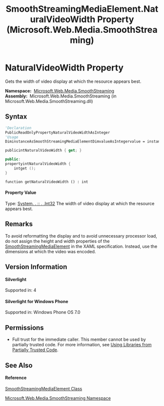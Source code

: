 ﻿---
title: SmoothStreamingMediaElement.NaturalVideoWidth Property  (Microsoft.Web.Media.SmoothStreaming)
TOCTitle: NaturalVideoWidth Property
ms:assetid: P:Microsoft.Web.Media.SmoothStreaming.SmoothStreamingMediaElement.NaturalVideoWidth
ms:mtpsurl: https://msdn.microsoft.com/en-us/library/microsoft.web.media.smoothstreaming.smoothstreamingmediaelement.naturalvideowidth(v=VS.90)
ms:contentKeyID: 23961241
ms.date: 05/02/2012
mtps_version: v=VS.90
f1_keywords:
- Microsoft.Web.Media.SmoothStreaming.SmoothStreamingMediaElement.NaturalVideoWidth
- Microsoft.Web.Media.SmoothStreaming.SmoothStreamingMediaElement.get_NaturalVideoWidth
dev_langs:
- CSharp
- JScript
- VB
- c++
api_location:
- Microsoft.Web.Media.SmoothStreaming.dll
api_name:
- Microsoft.Web.Media.SmoothStreaming.SmoothStreamingMediaElement.get_NaturalVideoWidth
- Microsoft.Web.Media.SmoothStreaming.SmoothStreamingMediaElement.NaturalVideoWidth
api_type:
- Managed
topic_type:
- apiref
- kbSyntax
product_family_name: VS
ROBOTS: INDEX,FOLLOW
---

# NaturalVideoWidth Property

Gets the width of video display at which the resource appears best.

**Namespace:**  [Microsoft.Web.Media.SmoothStreaming](microsoft-web-media-smoothstreaming-namespace_1.md)  
**Assembly:**  Microsoft.Web.Media.SmoothStreaming (in Microsoft.Web.Media.SmoothStreaming.dll)

## Syntax

``` vb
'Declaration
PublicReadOnlyPropertyNaturalVideoWidthAsInteger
'Usage
DiminstanceAsSmoothStreamingMediaElementDimvalueAsIntegervalue = instance.NaturalVideoWidth
```

``` csharp
publicintNaturalVideoWidth { get; }
```

``` c++
public:
propertyintNaturalVideoWidth {
    intget ();
}
```

``` jscript
function getNaturalVideoWidth () : int
```

#### Property Value

Type: [System. . :: . .Int32](https://msdn.microsoft.com/en-us/library/td2s409d\(v=vs.90\))  
The width of video display at which the resource appears best.  

## Remarks

To avoid reformatting the display and to avoid unnecessary processor load, do not assign the height and width properties of the [SmoothStreamingMediaElement](smoothstreamingmediaelement-class-microsoft-web-media-smoothstreaming_1.md) in the XAML specification. Instead, use the dimensions at which the video was encoded.

## Version Information

#### Silverlight

Supported in: 4  

#### Silverlight for Windows Phone

Supported in: Windows Phone OS 7.0  

## Permissions

  - Full trust for the immediate caller. This member cannot be used by partially trusted code. For more information, see [Using Libraries from Partially Trusted Code](https://msdn.microsoft.com/en-us/library/8skskf63\(v=vs.90\)).

## See Also

#### Reference

[SmoothStreamingMediaElement Class](smoothstreamingmediaelement-class-microsoft-web-media-smoothstreaming_1.md)

[Microsoft.Web.Media.SmoothStreaming Namespace](microsoft-web-media-smoothstreaming-namespace_1.md)

